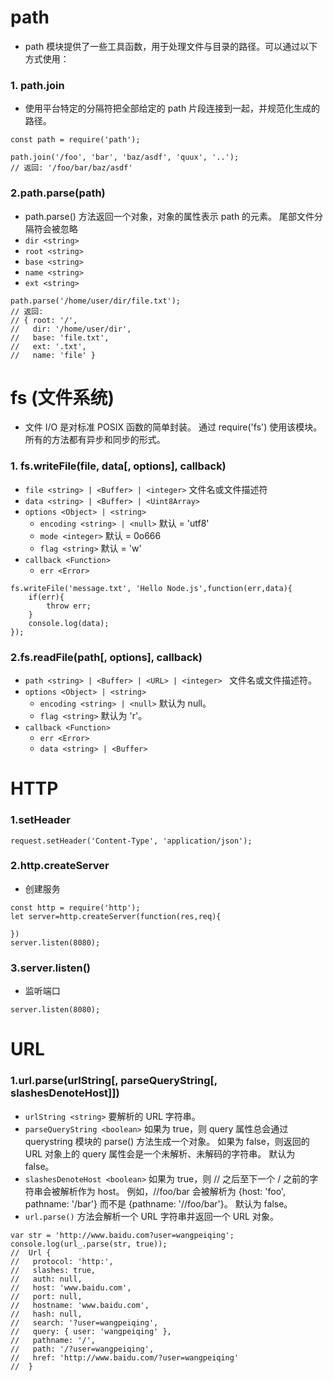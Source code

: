 # path
* path 模块提供了一些工具函数，用于处理文件与目录的路径。可以通过以下方式使用：
### 1. path.join
* 使用平台特定的分隔符把全部给定的 path 片段连接到一起，并规范化生成的路径。
```
const path = require('path');

path.join('/foo', 'bar', 'baz/asdf', 'quux', '..');
// 返回: '/foo/bar/baz/asdf'
```
### 2.path.parse(path)
* path.parse() 方法返回一个对象，对象的属性表示 path 的元素。 尾部文件分隔符会被忽略
* `dir <string>`
* `root <string>`
* `base <string>`
* `name <string>`
* `ext <string>`

```
path.parse('/home/user/dir/file.txt');
// 返回:
// { root: '/',
//   dir: '/home/user/dir',
//   base: 'file.txt',
//   ext: '.txt',
//   name: 'file' }
```
# fs (文件系统)
* 文件 I/O 是对标准 POSIX 函数的简单封装。 通过 require('fs') 使用该模块。 所有的方法都有异步和同步的形式。
### 1. fs.writeFile(file, data[, options], callback)
* `file <string> | <Buffer> | <integer>` 文件名或文件描述符
* `data <string> | <Buffer> | <Uint8Array>`
* `options <Object> | <string>`
  - `encoding <string> | <null>` 默认 = 'utf8'
  - `mode <integer>` 默认 = 0o666
  - `flag <string>` 默认 = 'w'
* `callback <Function>`
  - `err <Error>`
```
fs.writeFile('message.txt', 'Hello Node.js',function(err,data){
    if(err){
        throw err;
    }
    console.log(data);
});
```
### 2.fs.readFile(path[, options], callback)

* `path <string> | <Buffer> | <URL> | <integer> `
文件名或文件描述符。
* `options <Object> | <string>`
  - `encoding <string> | <null>` 默认为 null。
  - `flag <string>` 默认为 'r'。
* `callback <Function>`
  - `err <Error>`
  - `data <string> | <Buffer>`

# HTTP
### 1.setHeader
```
request.setHeader('Content-Type', 'application/json');
```
### 2.http.createServer
* 创建服务
```
const http = require('http');
let server=http.createServer(function(res,req){
    
})
server.listen(8080);
```
### 3.server.listen()
* 监听端口
```
server.listen(8080);
```
# URL
### 1.url.parse(urlString[, parseQueryString[, slashesDenoteHost]])
* `urlString <string>` 要解析的 URL 字符串。
* `parseQueryString <boolean>` 如果为 true，则 query 属性总会通过 querystring 模块的 parse() 方法生成一个对象。 如果为 false，则返回的 URL     对象上的 query 属性会是一个未解析、未解码的字符串。 默认为 false。
* `slashesDenoteHost <boolean>` 如果为 true，则 // 之后至下一个 / 之前的字符串会被解析作为 host。 例如，//foo/bar 会被解析为 {host: 'foo', pathname: '/bar'} 而不是 {pathname: '//foo/bar'}。 默认为 false。
* `url.parse()` 方法会解析一个 URL 字符串并返回一个 URL 对象。
```
var str = 'http://www.baidu.com?user=wangpeiqing';
console.log(url_.parse(str, true));
//  Url {
//   protocol: 'http:',
//   slashes: true,
//   auth: null,
//   host: 'www.baidu.com',
//   port: null,
//   hostname: 'www.baidu.com',
//   hash: null,
//   search: '?user=wangpeiqing',
//   query: { user: 'wangpeiqing' },
//   pathname: '/',
//   path: '/?user=wangpeiqing',
//   href: 'http://www.baidu.com/?user=wangpeiqing' 
//  }

```